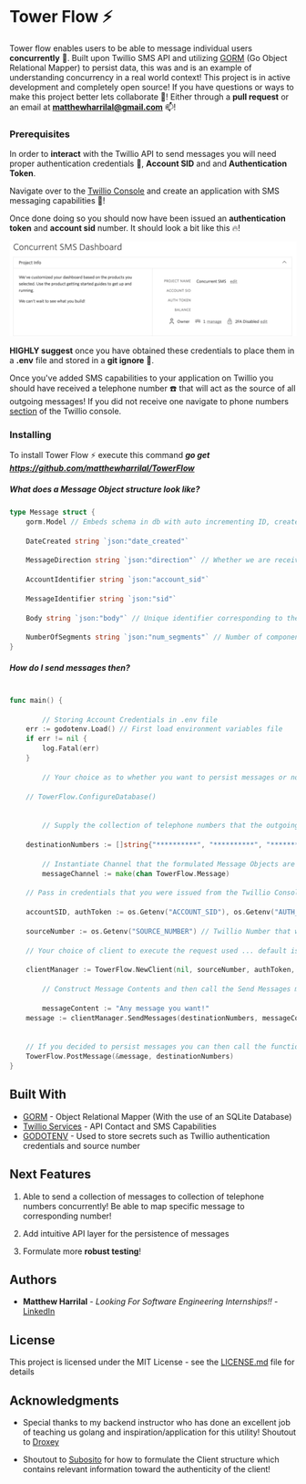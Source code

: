 # Tower Flow ⚡️
Tower flow enables users to be able to message individual users **concurrently** 📲. Built upon Twillio SMS API and utilizing [GORM](https://github.com/jinzhu/gorm) (Go Object Relational Mapper) to persist data, this was and is an example of understanding concurrency in a real world context! This project is in active development and completely open source! If you have questions or ways to make this project better lets collaborate 👋! Either through a **pull request** or an email at **matthewharrilal@gmail.com** 📫!

### Prerequisites
In order to **interact** with the Twillio API to send messages you will need proper authentication credentials 👮, **Account SID** and and **Authentication Token**.

Navigate over to the [Twillio Console](https://www.twilio.com/console) and create an application with SMS messaging capabilities 📲!

Once done doing so you should now have been issued an **authentication token** and **account sid** number. It should look a bit like this 🔥!

![Account Credentials](https://github.com/matthewharrilal/Concurrent-SMS-Messaging/blob/master/Assets/Twillio-Console.png)

**HIGHLY suggest** once you have obtained these credentials to place them in a **.env** file and stored in a **git ignore** 
🤫. 

Once you've added SMS capabilities to your application on Twillio you should have received a telephone number ☎️ that will act as the source of all outgoing messages! If you did not receive one navigate to phone numbers [section](https://www.twilio.com/console/phone-numbers/incoming) of the Twillio console.

### Installing
To install Tower Flow ⚡️ execute this command
 **_go get https://github.com/matthewharrilal/TowerFlow_**

 ##### What does a Message Object structure look like?
``` go
type Message struct { 
	gorm.Model // Embeds schema in db with auto incrementing ID, created at, updated at, and deleted at attributes

	DateCreated string `json:"date_created"`

	MessageDirection string `json:"direction"` // Whether we are receiving or sending

	AccountIdentifier string `json:"account_sid"` 

	MessageIdentifier string `json:"sid"`

	Body string `json:"body"` // Unique identifier corresponding to the message object from Twillio

	NumberOfSegments string `json:"num_segments"` // Number of components within message
}
```
##### How do I send messages then?

``` go

func main() {

        // Storing Account Credentials in .env file
	err := godotenv.Load() // First load environment variables file
	if err != nil {
		log.Fatal(err)
	}

        // Your choice as to whether you want to persist messages or not!
	
	// TowerFlow.ConfigureDatabase()


        // Supply the collection of telephone numbers that the outgoing message is going to be sent to!

	destinationNumbers := []string{"**********", "**********", "**********"}

        // Instantiate Channel that the formulated Message Objects are going to be sent through!
        messageChannel := make(chan TowerFlow.Message) 

	// Pass in credentials that you were issued from the Twillio Console

	accountSID, authToken := os.Getenv("ACCOUNT_SID"), os.Getenv("AUTH_TOKEN")

	sourceNumber := os.Getenv("SOURCE_NUMBER") // Twillio Number that was issued

	// Your choice of client to execute the request used ... default is the http.DefaultClient

	clientManager := TowerFlow.NewClient(nil, sourceNumber, authToken, accountSID)
    
        // Construct Message Contents and then call the Send Messages method!

        messageContent := "Any message you want!"
	message := clientManager.SendMessages(destinationNumbers, messageContent, messageChannel)


	// If you decided to persist messages you can then call the function
	TowerFlow.PostMessage(&message, destinationNumbers)
}

```

## Built With

* [GORM](https://github.com/jinzhu/gorm) - Object Relational Mapper (With the use of an SQLite Database)
* [Twillio Services](https://www.twilio.com/) - API Contact and SMS Capabilities
* [GODOTENV](https://github.com/joho/godotenv) - Used to store secrets such as Twillio authentication credentials and source number



## Next Features
1. Able to send a collection of messages to collection of telephone numbers concurrently! Be able to map specific message to corresponding number!

2. Add intuitive API layer for the persistence of messages

3. Formulate more **robust testing**! 

## Authors

* **Matthew Harrilal** - *Looking For Software Engineering Internships!!* - [LinkedIn](https://www.linkedin.com/in/matthewharrilal/)


## License

This project is licensed under the MIT License - see the [LICENSE.md](LICENSE.md) file for details

## Acknowledgments

* Special thanks to my backend instructor who has done an excellent job of teaching us golang and inspiration/application for this utility! Shoutout to [Droxey](https://github.com/droxey)

* Shoutout to [Subosito](https://github.com/subosito/twilio) for how to formulate the Client structure which contains relevant information toward the authenticity of the client!

